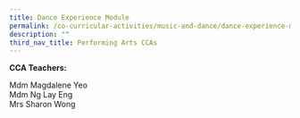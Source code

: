 ```yaml
---
title: Dance Experience Module
permalink: /co-curricular-activities/music-and-dance/dance-experience-module/
description: ""
third_nav_title: Performing Arts CCAs
---
```

**CCA Teachers:**

Mdm Magdalene Yeo <br>
Mdm Ng Lay Eng <br>
Mrs Sharon Wong <br>